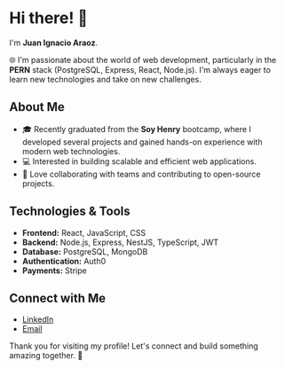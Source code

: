 # Hi there! 👋

I'm **Juan Ignacio Araoz**.

🌐 I'm passionate about the world of web development, particularly in the **PERN** stack (PostgreSQL, Express, React, Node.js). I'm always eager to learn new technologies and take on new challenges.

## About Me
- 🎓 Recently graduated from the **Soy Henry** bootcamp, where I developed several projects and gained hands-on experience with modern web technologies.
- 💻 Interested in building scalable and efficient web applications.
- 🤝 Love collaborating with teams and contributing to open-source projects.

## Technologies & Tools
- **Frontend:** React, JavaScript, CSS
- **Backend:** Node.js, Express, NestJS, TypeScript, JWT
- **Database:** PostgreSQL, MongoDB
- **Authentication:** Auth0
- **Payments:** Stripe

## Connect with Me
- [LinkedIn](https://www.linkedin.com/in/ignacio-araoz-23710b28b/)
- [Email](mailto:ignacioaraoz18@gmail.com)

Thank you for visiting my profile! Let's connect and build something amazing together. 🚀

<!---
JIAraoz/JIAraoz is a ✨ special ✨ repository because its `README.md` (this file) appears on your GitHub profile.
You can click the Preview link to take a look at your changes.
--->
